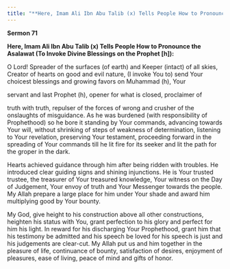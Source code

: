 ```yaml
---
title: "**Here, Imam Ali Ibn Abu Talib (x) Tells People How to Pronounce the Asalawat (To Invoke Divine Blessings on the Prophet [h]):**" 
---
```

**Sermon 71**

**Here, Imam Ali Ibn Abu Talib \(x\) Tells People How to Pronounce the Asalawat \(To Invoke Divine Blessings on the Prophet \[h\]\):**

O Lord\! Spreader of the surfaces \(of earth\) and Keeper \(intact\) of all skies, Creator of hearts on good and evil nature, \(I invoke You to\) send Your choicest blessings and growing favors on Muhammad \(h\), Your

servant and last Prophet \(h\), opener for what is closed, proclaimer of

truth with truth, repulser of the forces of wrong and crusher of the onslaughts of misguidance\. As he was burdened \(with responsibility of Prophethood\) so he bore it standing by Your commands, advancing towards Your will, without shrinking of steps of weakness of determination, listening to Your revelation, preserving Your testament, proceeding forward in the spreading of Your commands till he lit fire for its seeker and lit the path for the groper in the dark\.

Hearts achieved guidance through him after being ridden with troubles\. He introduced clear guiding signs and shining injunctions\. He is Your trusted trustee, the treasurer of Your treasured knowledge, Your witness on the Day of Judgement, Your envoy of truth and Your Messenger towards the people\. My Allah prepare a large place for him under Your shade and award him multiplying good by Your bounty\.

<a id="page448"></a>My God, give height to his construction above all other constructions, heighten his status with You, grant perfection to his glory and perfect for him his light\. In reward for his discharging Your Prophethood, grant him that his testimony be admitted and his speech be loved for his speech is just and his judgements are clear\-cut\. My Allah put us and him together in the pleasure of life, continuance of bounty, satisfaction of desires, enjoyment of pleasures, ease of living, peace of mind and gifts of honor\.


